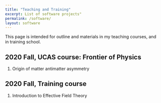 ```yaml
---
title: "Teaching and Training"
excerpt: List of software projects"
permalink: /software/
layout: software
---
```


This page is intended for outline and materials in my teaching courses, and in training school.

## 2020 Fall, UCAS course: Frontier of Physics

1. Origin of matter antimatter asymmetry

## 2020 Fall, Training course

1. Introduction to Effective Field Theory



